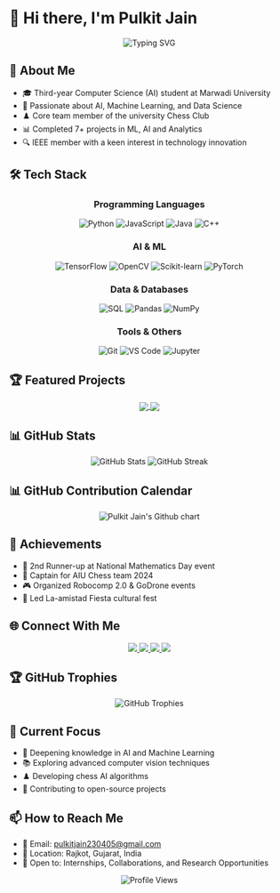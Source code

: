 # 👋 Hi there, I'm Pulkit Jain

<div align="center">
  <img src="https://readme-typing-svg.demolab.com?font=Fira+Code&weight=500&size=40&pause=1000&color=4A90E2&center=true&vCenter=true&random=false&width=600&height=100&lines=AI+%26+ML+Enthusiast;Computer+Science+Student;Chess+Player;Problem+Solver" alt="Typing SVG" />
</div>

## 🚀 About Me

- 🎓 Third-year Computer Science (AI) student at Marwadi University
- 🤖 Passionate about AI, Machine Learning, and Data Science
- ♟️ Core team member of the university Chess Club
- 📊 Completed 7+ projects in ML, AI and Analytics
- 🔍 IEEE member with a keen interest in technology innovation

## 🛠️ Tech Stack

<div align="center">
  
  ### Programming Languages
  ![Python](https://img.shields.io/badge/Python-3776AB?style=for-the-badge&logo=python&logoColor=white)
  ![JavaScript](https://img.shields.io/badge/JavaScript-F7DF1E?style=for-the-badge&logo=javascript&logoColor=black)
  ![Java](https://img.shields.io/badge/Java-ED8B00?style=for-the-badge&logo=java&logoColor=white)
  ![C++](https://img.shields.io/badge/C%2B%2B-00599C?style=for-the-badge&logo=c%2B%2B&logoColor=white)

  ### AI & ML
  ![TensorFlow](https://img.shields.io/badge/TensorFlow-FF6F00?style=for-the-badge&logo=tensorflow&logoColor=white)
  ![OpenCV](https://img.shields.io/badge/OpenCV-27338e?style=for-the-badge&logo=opencv&logoColor=white)
  ![Scikit-learn](https://img.shields.io/badge/scikit_learn-F7931E?style=for-the-badge&logo=scikit-learn&logoColor=white)
  ![PyTorch](https://img.shields.io/badge/PyTorch-EE4C2C?style=for-the-badge&logo=pytorch&logoColor=white)

  ### Data & Databases
  ![SQL](https://img.shields.io/badge/SQL-4479A1?style=for-the-badge&logo=mysql&logoColor=white)
  ![Pandas](https://img.shields.io/badge/Pandas-150458?style=for-the-badge&logo=pandas&logoColor=white)
  ![NumPy](https://img.shields.io/badge/NumPy-013243?style=for-the-badge&logo=numpy&logoColor=white)

  ### Tools & Others
  ![Git](https://img.shields.io/badge/Git-F05032?style=for-the-badge&logo=git&logoColor=white)
  ![VS Code](https://img.shields.io/badge/VS_Code-007ACC?style=for-the-badge&logo=visual-studio-code&logoColor=white)
  ![Jupyter](https://img.shields.io/badge/Jupyter-F37626?style=for-the-badge&logo=jupyter&logoColor=white)
</div>

## 🏆 Featured Projects

<div align="center">
  <a href="https://github.com/pulkit230405/stock-market-prediction">
    <img align="center" src="https://github-readme-stats.vercel.app/api/pin/?username=pulkit230405&repo=stock-market-prediction&theme=radical&hide_border=true" />
  </a>
  <a href="https://github.com/pulkit230405/chess-engine">
    <img align="center" src="https://github-readme-stats.vercel.app/api/pin/?username=pulkit230405&repo=chess-engine&theme=radical&hide_border=true" />
  </a>
</div>

## 📊 GitHub Stats

<div align="center">
  <img src="https://github-readme-stats.vercel.app/api?username=pulkit230405&show_icons=true&theme=radical&hide_border=true&include_all_commits=true&count_private=true" alt="GitHub Stats" />
  <img src="https://streak-stats.demolab.com/?user=pulkit230405&theme=radical&hide_border=true" alt="GitHub Streak" />
</div>

## 📊 GitHub Contribution Calendar

<p align="center">
  <img src="https://ghchart.rshah.org/4A90E2/pulkit230405" alt="Pulkit Jain's Github chart" />
</p>

## 🏅 Achievements

- 🥉 2nd Runner-up at National Mathematics Day event
- 🎯 Captain for AIU Chess team 2024
- 🎮 Organized Robocomp 2.0 & GoDrone events
- 🎪 Led La-amistad Fiesta cultural fest

## 🌐 Connect With Me

<div align="center">
  <a href="https://www.linkedin.com/in/pulkit-jain-071996286/">
    <img src="https://img.shields.io/badge/LinkedIn-0077B5?style=for-the-badge&logo=linkedin&logoColor=white" />
  </a>
  <a href="https://github.com/pulkit230405">
    <img src="https://img.shields.io/badge/GitHub-100000?style=for-the-badge&logo=github&logoColor=white" />
  </a>
  <a href="https://www.instagram.com/pulkit_jain_023/">
    <img src="https://img.shields.io/badge/Instagram-E4405F?style=for-the-badge&logo=instagram&logoColor=white" />
  </a>
  <a href="mailto:pulkitjain230405@gmail.com">
    <img src="https://img.shields.io/badge/Gmail-D14836?style=for-the-badge&logo=gmail&logoColor=white" />
  </a>
</div>

## 🏆 GitHub Trophies

<p align="center">
  <img src="https://github-profile-trophy.vercel.app/?username=pulkit230405&theme=radical&no-frame=true&margin-w=10" alt="GitHub Trophies" />
</p>

## 🎯 Current Focus

- 🔬 Deepening knowledge in AI and Machine Learning
- 📚 Exploring advanced computer vision techniques
- ♟️ Developing chess AI algorithms
- 🌱 Contributing to open-source projects

## 📫 How to Reach Me

- 📧 Email: pulkitjain230405@gmail.com
- 📍 Location: Rajkot, Gujarat, India
- 💼 Open to: Internships, Collaborations, and Research Opportunities

<div align="center">
  <img src="https://profile-counter.glitch.me/pulkit230405/count.svg" alt="Profile Views" />
</div>
